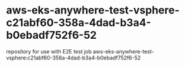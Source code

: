 # aws-eks-anywhere-test-vsphere-c21abf60-358a-4dad-b3a4-b0ebadf752f6-52
repository for use with E2E test job aws-eks-anywhere-test-vsphere:c21abf60-358a-4dad-b3a4-b0ebadf752f6-52

